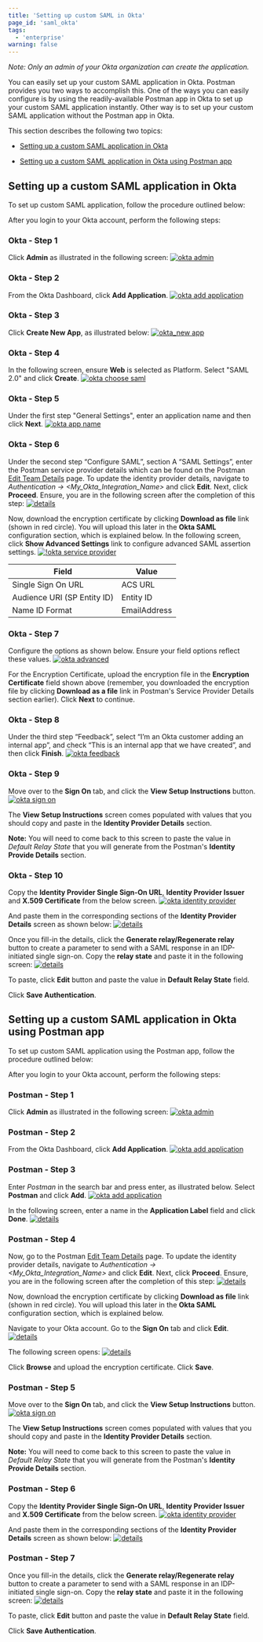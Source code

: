 ```yaml
---
title: 'Setting up custom SAML in Okta'
page_id: 'saml_okta'
tags:
  - 'enterprise'
warning: false
---
```


_Note: Only an admin of your Okta organization can create the application._

You can easily set up your custom SAML application in Okta. Postman provides you two ways to accomplish this. One of the ways you can easily configure is by using the readily-available Postman app in Okta to set up your custom SAML application instantly. Other way is to set up your custom SAML application without the Postman app in Okta.

This section describes the following two topics:

- [Setting up a custom SAML application in Okta](#setting-up-a-custom-saml-application-in-okta)

- [Setting up a custom SAML application in Okta using Postman app](#setting-up-a-custom-saml-application-in-okta-using-postman-app)

## Setting up a custom SAML application in Okta

To set up custom SAML application, follow the procedure outlined below:

After you login to your Okta account, perform the following steps:

### Okta - Step 1

Click **Admin** as illustrated in the following screen:
[![okta admin](https://s3.amazonaws.com/postman-static-getpostman-com/postman-docs/Okta-SAML1.png)](https://s3.amazonaws.com/postman-static-getpostman-com/postman-docs/Okta-SAML1.png)

### Okta - Step 2

From the Okta Dashboard, click **Add Application**.
[![okta add application](https://s3.amazonaws.com/postman-static-getpostman-com/postman-docs/Okta-Add-Application.png)](https://s3.amazonaws.com/postman-static-getpostman-com/postman-docs/Okta-Add-Application.png)

### Okta - Step 3

Click **Create New App**, as illustrated below:
[![okta_new app](https://s3.amazonaws.com/postman-static-getpostman-com/postman-docs/Okta-Create-Application.png)](https://s3.amazonaws.com/postman-static-getpostman-com/postman-docs/Okta-Create-Application.png)

### Okta - Step 4

In the following screen, ensure **Web** is selected as Platform. Select "SAML 2.0" and click **Create**.
[![okta choose saml](https://s3.amazonaws.com/postman-static-getpostman-com/postman-docs/Okta-Choose-SAML.png)](https://s3.amazonaws.com/postman-static-getpostman-com/postman-docs/Okta-Choose-SAML.png)

### Okta - Step 5

Under the first step "General Settings", enter an application name and then click **Next**.
[![okta app name](https://s3.amazonaws.com/postman-static-getpostman-com/postman-docs/okta_app_name.png)](https://s3.amazonaws.com/postman-static-getpostman-com/postman-docs/okta_app_name.png)

### Okta - Step 6

Under the second step “Configure SAML”, section A “SAML Settings”, enter the Postman service provider details which can be found on the Postman [Edit Team Details](https://go.postman.co/settings/team/general) page. To update the identity provider details, navigate to _Authentication -> <My_Okta_Integration_Name>_ and click **Edit**. Next, click **Proceed**. Ensure, you are in the following screen after the completion of this step:
[![details](https://s3.amazonaws.com/postman-static-getpostman-com/postman-docs/Okta-IDP-Details.png)](https://s3.amazonaws.com/postman-static-getpostman-com/postman-docs/Okta-IDP-Details.png)

Now, download the encryption certificate by clicking **Download as file** link (shown in red circle). You will upload this later in the **Okta SAML** configuration section, which is explained below. In the following screen, click **Show Advanced Settings** link to configure advanced SAML assertion settings.
[![!okta service provider](https://s3.amazonaws.com/postman-static-getpostman-com/postman-docs/okta_service_provider.png)](https://s3.amazonaws.com/postman-static-getpostman-com/postman-docs/okta_service_provider.png)

| **Field**                   | **Value**    |
| --------------------------- | ------------ |
| Single Sign On URL          | ACS URL      |
| Audience URI (SP Entity ID) | Entity ID    |
| Name ID Format              | EmailAddress |

### Okta - Step 7

Configure the options as shown below. Ensure your field options reflect these values.
[![okta advanced](https://s3.amazonaws.com/postman-static-getpostman-com/postman-docs/Okta-SAML-Adv-Settings.png)](https://s3.amazonaws.com/postman-static-getpostman-com/postman-docs/Okta-SAML-Adv-Settings.png)

For the Encryption Certificate, upload the encryption file in the **Encryption Certificate** field shown above (remember, you downloaded the encryption file by clicking **Download as a file** link in Postman's Service Provider Details section earlier). Click **Next** to continue.

### Okta - Step 8

Under the third step “Feedback”, select “I’m an Okta customer adding an internal app”, and check “This is an internal app that we have created”, and then click **Finish**.
[![okta feedback](https://s3.amazonaws.com/postman-static-getpostman-com/postman-docs/okta_feedback.png)](https://s3.amazonaws.com/postman-static-getpostman-com/postman-docs/okta_feedback.png)

### Okta - Step 9

Move over to the **Sign On** tab, and click the **View Setup Instructions** button.
[![okta sign on](https://s3.amazonaws.com/postman-static-getpostman-com/postman-docs/okta_sign_on.png)](https://s3.amazonaws.com/postman-static-getpostman-com/postman-docs/okta_sign_on.png)

The **View Setup Instructions** screen comes populated with values that you should copy and paste in the **Identity Provider Details** section.

**Note:** You will need to come back to this screen to paste the value in _Default Relay State_ that you will generate from the Postman's **Identity Provide Details** section.

### Okta - Step 10

Copy the **Identity Provider Single Sign-On URL**, **Identity Provider Issuer** and **X.509 Certificate** from the below screen.
[![okta identity provider](https://s3.amazonaws.com/postman-static-getpostman-com/postman-docs/okta_identity_provider_updated.png)](https://s3.amazonaws.com/postman-static-getpostman-com/postman-docs/okta_identity_provider_updated.png)

And paste them in the corresponding sections of the **Identity Provider Details** screen as shown below:
[![details](https://s3.amazonaws.com/postman-static-getpostman-com/postman-docs/Okta-IDP-Details3.png)](https://s3.amazonaws.com/postman-static-getpostman-com/postman-docs/Okta-IDP-Details3.png)

Once you fill-in the details, click the **Generate relay/Regenerate relay** button to create a parameter to send with a SAML response in an IDP-initiated single sign-on. Copy the **relay state** and paste it in the following screen:
[![details](https://s3.amazonaws.com/postman-static-getpostman-com/postman-docs/Okta-Relay-State.png)](https://s3.amazonaws.com/postman-static-getpostman-com/postman-docs/Okta-Relay-State.png)

To paste, click **Edit** button and paste the value in **Default Relay State** field.

Click **Save Authentication**.

## Setting up a custom SAML application in Okta using Postman app

To set up custom SAML application using the Postman app, follow the procedure outlined below:

After you login to your Okta account, perform the following steps:

### Postman - Step 1

Click **Admin** as illustrated in the following screen:
[![okta admin](https://s3.amazonaws.com/postman-static-getpostman-com/postman-docs/Okta-SAML1.png)](https://s3.amazonaws.com/postman-static-getpostman-com/postman-docs/Okta-SAML1.png)

### Postman - Step 2

From the Okta Dashboard, click **Add Application**.
[![okta add application](https://s3.amazonaws.com/postman-static-getpostman-com/postman-docs/Okta-Add-Application.png)](https://s3.amazonaws.com/postman-static-getpostman-com/postman-docs/Okta-Add-Application.png)

### Postman - Step 3

Enter _Postman_ in the search bar and press enter, as illustrated below. Select **Postman** and click **Add**.
[![okta add application](https://s3.amazonaws.com/postman-static-getpostman-com/postman-docs/Okta-New-Integ1.png)](https://s3.amazonaws.com/postman-static-getpostman-com/postman-docs/Okta-New-Integ1.png)

In the following screen, enter a name in the **Application Label** field and click **Done**.
[![details](https://s3.amazonaws.com/postman-static-getpostman-com/postman-docs/Okta-New-Integ2.png)](https://s3.amazonaws.com/postman-static-getpostman-com/postman-docs/Okta-New-Integ2.png)

### Postman - Step 4

Now, go to the Postman [Edit Team Details](https://go.postman.co/settings/team/general) page. To update the identity provider details, navigate to _Authentication -> <My_Okta_Integration_Name>_ and click **Edit**. Next, click **Proceed**. Ensure, you are in the following screen after the completion of this step:
[![details](https://s3.amazonaws.com/postman-static-getpostman-com/postman-docs/Okta-IDP-Details.png)](https://s3.amazonaws.com/postman-static-getpostman-com/postman-docs/Okta-IDP-Details.png)

Now, download the encryption certificate by clicking **Download as file** link (shown in red circle). You will upload this later in the **Okta SAML** configuration section, which is explained below.

Navigate to your Okta account. Go to the **Sign On** tab and click **Edit**.
[![details](https://s3.amazonaws.com/postman-static-getpostman-com/postman-docs/Okta-New-Integ3.png)](https://s3.amazonaws.com/postman-static-getpostman-com/postman-docs/Okta-New-Integ3.png)

The following screen opens:
[![details](https://s3.amazonaws.com/postman-static-getpostman-com/postman-docs/Okta-New-Integ4.png)](https://s3.amazonaws.com/postman-static-getpostman-com/postman-docs/Okta-New-Integ4.png)

Click **Browse** and upload the encryption certificate. Click **Save**.

### Postman - Step 5

Move over to the **Sign On** tab, and click the **View Setup Instructions** button.
[![okta sign on](https://s3.amazonaws.com/postman-static-getpostman-com/postman-docs/okta_sign_on.png)](https://s3.amazonaws.com/postman-static-getpostman-com/postman-docs/okta_sign_on.png)

The **View Setup Instructions** screen comes populated with values that you should copy and paste in the **Identity Provider Details** section.

**Note:** You will need to come back to this screen to paste the value in _Default Relay State_ that you will generate from the Postman's **Identity Provide Details** section.

### Postman - Step 6

Copy the **Identity Provider Single Sign-On URL**, **Identity Provider Issuer** and **X.509 Certificate** from the below screen.
[![okta identity provider](https://s3.amazonaws.com/postman-static-getpostman-com/postman-docs/okta_identity_provider_updated.png)](https://s3.amazonaws.com/postman-static-getpostman-com/postman-docs/okta_identity_provider_updated.png)

And paste them in the corresponding sections of the **Identity Provider Details** screen as shown below:
[![details](https://s3.amazonaws.com/postman-static-getpostman-com/postman-docs/Okta-IDP-Details3.png)](https://s3.amazonaws.com/postman-static-getpostman-com/postman-docs/Okta-IDP-Details3.png)

### Postman - Step 7

Once you fill-in the details, click the **Generate relay/Regenerate relay** button to create a parameter to send with a SAML response in an IDP-initiated single sign-on. Copy the **relay state** and paste it in the following screen:
[![details](https://s3.amazonaws.com/postman-static-getpostman-com/postman-docs/Okta-Relay-State.png)](https://s3.amazonaws.com/postman-static-getpostman-com/postman-docs/Okta-Relay-State.png)

To paste, click **Edit** button and paste the value in **Default Relay State** field.

Click **Save Authentication**.
